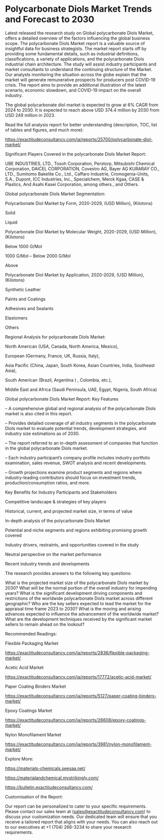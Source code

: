 # Polycarbonate Diols Market Trends and Forecast to 2030

Latest released the research study on Global polycarbonate Diols Market, offers a detailed overview of the factors influencing the global business scope. The polycarbonate Diols Market report is a valuable source of insightful data for business strategists. The market report starts off by providing some fundamental details, such as industrial definitions, classifications, a variety of applications, and the polycarbonate Diols industrial chain architecture. The study will assist industry participants and market consultants to understand the continuing structure of the Market. Our analysts monitoring the situation across the globe explain that the market will generate remunerative prospects for producers post COVID-19 crisis. The report aims to provide an additional illustration of the latest scenario, economic slowdown, and COVID-19 impact on the overall industry.

The global polycarbonate diol market is expected to grow at 6% CAGR from 2024 to 2030. It is expected to reach above USD 374.4 million by 2030 from USD 249 million in 2023.

Read the full analysis report for better understanding (description, TOC, list of tables and figures, and much more):

https://exactitudeconsultancy.com/ja/reports/25700/polycarbonate-diol-market/

Significant Players Covered in the polycarbonate Diols Market Report:

UBE INDUSTRIES, LTD., Tosoh Corporation, Perstorp, Mitsubishi Chemical Corporation, DAICEL CORPORATION, Covestro AG, Bayer AG KURARAY CO., LTD., Sumitomo Bakelite Co., Ltd., Caffaro Industrie, Cromogenia-Units, S.A., Dupont, ICC Industries, Inc., Specialchem, Merck Kgaa, CASE & Plastics, And Asahi Kasei Corporation, among others., and Others.

Global polycarbonate Diols Market Segmentation:

Polycarbonate Diol Market by Form, 2020-2029, (USD Million), (Kilotons)

Solid

Liquid

Polycarbonate Diol Market by Molecular Weight, 2020-2029, (USD Million), (Kilotons)

Below 1000 G/Mol

1000 G/Mol – Below 2000 G/Mol

Above

Polycarbonate Diol Market by Application, 2020-2029, (USD Million), (Kilotons)

Synthetic Leather

Paints and Coatings

Adhesives and Sealants

Elastomers

Others

Regional Analysis for polycarbonate Diols Market:

North American (USA, Canada, North America, Mexico),

European (Germany, France, UK, Russia, Italy),

Asia Pacific (China, Japan, South Korea, Asian Countries, India, Southeast Asia),

South American (Brazil, Argentina ) , Colombia, etc.),

Middle East and Africa (Saudi Peninsula, UAE, Egypt, Nigeria, South Africa)

Global polycarbonate Diols Market Report: Key Features

– A comprehensive global and regional analysis of the polycarbonate Diols market is also cited in this report.

– Provides detailed coverage of all industry segments in the polycarbonate Diols market to evaluate potential trends, development strategies, and industry size estimations as of 2030.

– The report referred to an in-depth assessment of companies that function in the global polycarbonate Diols market.

– Each industry participant’s company profile includes industry portfolio examination, sales revenue, SWOT analysis and recent developments.

– Growth projections examine product segments and regions where industry-leading contributors should focus on investment trends, production/consumption ratios, and more.

Key Benefits for Industry Participants and Stakeholders

Competitive landscape & strategies of key players

Historical, current, and projected market size, in terms of value

In-depth analysis of the polycarbonate Diols Market

Potential and niche segments and regions exhibiting promising growth covered

Industry drivers, restraints, and opportunities covered in the study

Neutral perspective on the market performance

Recent industry trends and developments

The research provides answers to the following key questions:

What is the projected market size of the polycarbonate Diols market by 2030?
What will be the normal portion of the overall industry for impending years?
What is the significant development driving components and restrictions of the worldwide polycarbonate Diols market across different geographic?
Who are the key sellers expected to lead the market for the appraisal time frame 2023 to 2030?
What is the moving and arising advances expected to influence the advancement of the worldwide market?
What are the development techniques received by the significant market sellers to remain ahead on the lookout?

Recommended Readings:

Flexible Packaging Market

https://exactitudeconsultancy.com/ja/reports/2836/flexible-packaging-market/

Acetic Acid Market

https://exactitudeconsultancy.com/ja/reports/17772/acetic-acid-market/

Paper Coating Binders Market

https://exactitudeconsultancy.com/ja/reports/5127/paper-coating-binders-market/

Epoxy Coatings Market

https://exactitudeconsultancy.com/ja/reports/26608/epoxy-coatings-market/

Nylon Monofilament Market

https://exactitudeconsultancy.com/ja/reports/3981/nylon-monofilament-market/

Explore More:

https://materials-chemicals.seesaa.net/

https://materialandchemical.mystrikingly.com/

https://bulletin.exactitudeconsultancy.com/

Customisation of the Report:

Our report can be personalized to cater to your specific requirements. Please contact our sales team at (sales@exactitudeconsultancy.com) to discuss your customization needs. Our dedicated team will ensure that you receive a tailored report that aligns with your needs. You can also reach out to our executives at +1 (704) 266-3234 to share your research requirements.
